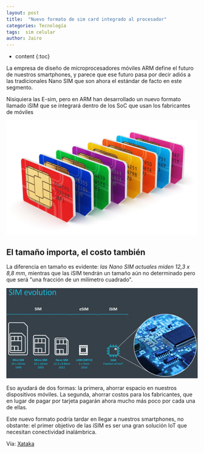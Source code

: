 ```yaml
---
layout: post
title:  "Nuevo formato de sim card integrado al procesador"
categories: Tecnología
tags:  sim celular
author: Jairo
---
```


* content
{:toc}

La empresa de diseño de microprocesadores móviles ARM define el futuro de nuestros smartphones, y parece que ese futuro pasa por decir adiós a las tradicionales Nano SIM que son ahora el estándar de facto en este segmento.

Nisiquiera las E-sim, pero en ARM han desarrollado un nuevo formato llamado iSIM que se integrará dentro de los SoC que usan los fabricantes de móviles

![Hang the DJ](/img/isim.jpg)




## El tamaño importa, el costo también

La diferencia en tamaño es evidente: *las Nano SIM actuales miden 12,3 x 8,8 mm*, mientras que las iSIM tendrán un tamaño aún no determinado pero que será "una fracción de un milímetro cuadrado".

![Y vaya que importa](/img/isim2.jpg)

Eso ayudará de dos formas: la primera, ahorrar espacio en nuestros dispositivos móviles. La segunda, ahorrar costos para los fabricantes, que en lugar de pagar por tarjeta pagarán ahora mucho más poco por cada una de ellas.

Este nuevo formato podría tardar en llegar a nuestros smartphones, no obstante: el primer objetivo de las iSIM es ser una gran solución IoT que necesitan conectividad inalámbrica.

Vía: [Xataka](https://www.pcper.com/news/General-Tech/ARM-Introduces-Kigen-OS-Cellular-IoT)
